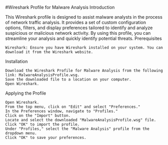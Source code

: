#Wireshark Profile for Malware Analysis
Introduction

This Wireshark profile is designed to assist malware analysts in the process of network traffic analysis. It provides a set of custom configuration options, filters, and display preferences tailored to identify and analyze suspicious or malicious network activity. By using this profile, you can streamline your analysis and quickly identify potential threats.
Prerequisites

    Wireshark: Ensure you have Wireshark installed on your system. You can download it from the Wireshark website.

Installation

    Download the Wireshark Profile for Malware Analysis from the following link: MalwareAnalysisProfile.wsg.
    Save the downloaded file to a location on your computer.
    Open Wireshark.

Applying the Profile

    Open Wireshark.
    From the top menu, click on "Edit" and select "Preferences."
    In the Preferences window, navigate to "Profiles."
    Click on the "Import" button.
    Locate and select the downloaded "MalwareAnalysisProfile.wsg" file.
    Click "OK" to import the profile.
    Under "Profiles," select the "Malware Analysis" profile from the dropdown menu.
    Click "OK" to save your preferences.
